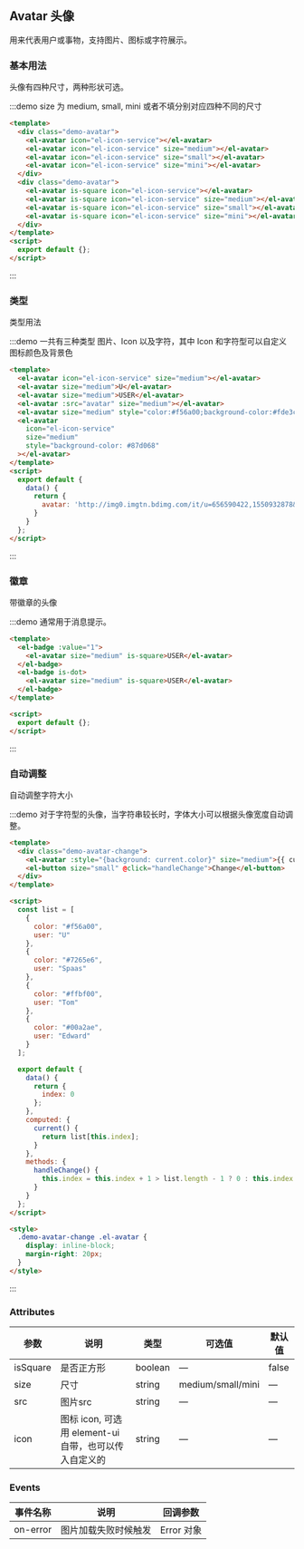 <script>
  const list = [
    {
      color: "#f56a00",
      user: "U"
    },
    {
      color: "#7265e6",
      user: "Spaas"
    },
    {
      color: "#ffbf00",
      user: "Tom"
    },
    {
      color: "#00a2ae",
      user: "Edward"
    }
  ];
  export default {
    data() {
      return {
        avatar: 'http://img0.imgtn.bdimg.com/it/u=656590422,1550932878&fm=26&gp=0.jpg',
        currentIndex: 0
      };
    },
    computed: {
      current() {
        return list[this.currentIndex];
      }
    },
    methods: {
      handleChange() {
        this.currentIndex = this.currentIndex + 1 > list.length - 1 ? 0 : this.currentIndex + 1;
      }
    }
  }
</script>
<style>
  .demo-avatar {
    margin-top: 16px;
    margin-right: 16px;
  }
  .demo-avatar .el-avatar {
    display: inline-block;
    margin-left: 20px;
  }
  .demo-avatar-change .el-avatar {
    display: inline-block;
    margin-right: 20px;
  }
</style>

## Avatar 头像

用来代表用户或事物，支持图片、图标或字符展示。

### 基本用法

头像有四种尺寸，两种形状可选。

:::demo size 为 medium, small, mini 或者不填分别对应四种不同的尺寸

```html
<template>
  <div class="demo-avatar">
    <el-avatar icon="el-icon-service"></el-avatar>
    <el-avatar icon="el-icon-service" size="medium"></el-avatar>
    <el-avatar icon="el-icon-service" size="small"></el-avatar>
    <el-avatar icon="el-icon-service" size="mini"></el-avatar>
  </div>
  <div class="demo-avatar">
    <el-avatar is-square icon="el-icon-service"></el-avatar>
    <el-avatar is-square icon="el-icon-service" size="medium"></el-avatar>
    <el-avatar is-square icon="el-icon-service" size="small"></el-avatar>
    <el-avatar is-square icon="el-icon-service" size="mini"></el-avatar>
  </div>
</template>
<script>
  export default {};
</script>
```

:::

### 类型

类型用法

:::demo 一共有三种类型 图片、Icon 以及字符，其中 Icon 和字符型可以自定义图标颜色及背景色

```html
<template>
  <el-avatar icon="el-icon-service" size="medium"></el-avatar>
  <el-avatar size="medium">U</el-avatar>
  <el-avatar size="medium">USER</el-avatar>
  <el-avatar :src="avatar" size="medium"></el-avatar>
  <el-avatar size="medium" style="color:#f56a00;background-color:#fde3cf">U</el-avatar>
  <el-avatar
    icon="el-icon-service"
    size="medium"
    style="background-color: #87d068"
  ></el-avatar>
</template>
<script>
  export default {
    data() {
      return {
        avatar: 'http://img0.imgtn.bdimg.com/it/u=656590422,1550932878&fm=26&gp=0.jpg'
      }
    }
  };
</script>
```

:::

### 徽章

带徽章的头像

:::demo 通常用于消息提示。

```html
<template>
  <el-badge :value="1">
    <el-avatar size="medium" is-square>USER</el-avatar>
  </el-badge>
  <el-badge is-dot>
    <el-avatar size="medium" is-square>USER</el-avatar>
  </el-badge>
</template>

<script>
  export default {};
</script>
```

:::

### 自动调整

自动调整字符大小

:::demo 对于字符型的头像，当字符串较长时，字体大小可以根据头像宽度自动调整。

```html
<template>
  <div class="demo-avatar-change">
    <el-avatar :style="{background: current.color}" size="medium">{{ current.user }}</el-avatar>
    <el-button size="small" @click="handleChange">Change</el-button>
  </div>
</template>

<script>
  const list = [
    {
      color: "#f56a00",
      user: "U"
    },
    {
      color: "#7265e6",
      user: "Spaas"
    },
    {
      color: "#ffbf00",
      user: "Tom"
    },
    {
      color: "#00a2ae",
      user: "Edward"
    }
  ];

  export default {
    data() {
      return {
        index: 0
      };
    },
    computed: {
      current() {
        return list[this.index];
      }
    },
    methods: {
      handleChange() {
        this.index = this.index + 1 > list.length - 1 ? 0 : this.index + 1;
      }
    }
  };
</script>

<style>
  .demo-avatar-change .el-avatar {
    display: inline-block;
    margin-right: 20px;
  }
</style>
```

:::


### Attributes
| 参数      | 说明          | 类型      | 可选值                           | 默认值  |
|---------- |-------------- |---------- |--------------------------------  |-------- |
| isSquare     | 是否正方形           | boolean | — | false |
| size | 尺寸 | string | medium/small/mini | — |
| src | 图片src | string | — | — |
| icon | 图标 icon, 可选用 element-ui 自带，也可以传入自定义的 | string | — | — |


### Events
| 事件名称 | 说明 | 回调参数 |
|---------- |-------- |---------- |
| on-error | 图片加载失败时候触发 | Error 对象 |